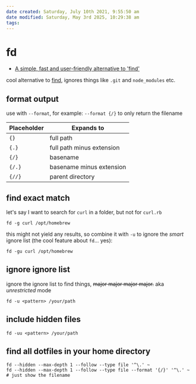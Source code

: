 ```yaml
---
date created: Saturday, July 10th 2021, 9:55:50 am
date modified: Saturday, May 3rd 2025, 10:29:38 am
tags: 
---
```


# fd

- [A simple, fast and user-friendly alternative to 'find'](https://github.com/sharkdp/fd)

cool alternative to [find](/man/find), ignores things like `.git` and `node_modules` etc.

## format output

use with `--format`, for example: `--format {/}` to only return the filename

| Placeholder | Expands to                |
| ----------- | ------------------------- |
| `{}`        | full path                 |
| `{.}`       | full path minus extension |
| `{/}`       | basename                  |
| `{/.}`      | basename minus extension  |
| `{//}`      | parent directory          |

## find exact match

let's say I want to search for `curl` in a folder, but not for `curl.rb`

```
fd -g curl /opt/homebrew
```

this might not yield any results, so combine it with `-u` to ignore the *smart* ignore list (the cool feature about `fd`... yes):

```
fd -gu curl /opt/homebrew
```

## ignore ignore list

ignore the ignore list to find things, ~~major major major major.~~ aka *unrestricted* mode

```
fd -u <pattern> /your/path
```

## include hidden files

```
fd -uu <pattern> /your/path
```

## find all dotfiles in your home directory

```shell
fd --hidden --max-depth 1 --follow --type file '^\.' ~
fd --hidden --max-depth 1 --follow --type file --format '{/}' '^\.' ~ # just show the filename
```
